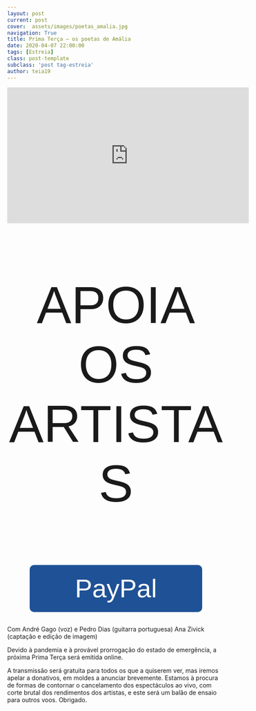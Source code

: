```yaml
---
layout: post
current: post
cover:  assets/images/poetas_amalia.jpg
navigation: True
title: Prima Terça — os poetas de Amália
date: 2020-04-07 22:00:00
tags: [Estreia]
class: post-template
subclass: 'post tag-estreia'
author: teia19
---
```


<div id="fb-root"></div>
<iframe width="560" height="315" src="https://www.youtube.com/embed/AS4HvcR_B0c" frameborder="0" allow="accelerometer; autoplay; encrypted-media; gyroscope; picture-in-picture" allowfullscreen></iframe>

<style>
    .button {
      margin: auto;  
      display: block;
      border-radius: 10px;
      background-color: #1F5196;
      border: none;
      color: #FFFFFF;
      text-align: center;
      font-size: 1.5vmax;
      padding: 20px;
      width: 10vmax;
      transition: all 0.5s;
      cursor: pointer;
    }
    
    .button span {
      cursor: pointer;
      display: inline-block;
      position: relative;
      transition: 0.5s;
    }
    
    .button span:after {
      content: '\00bb';
      position: absolute;
      opacity: 0;
      top: 0;
      right: -20px;
      transition: 0.5s;
    }
    
    .button:hover span {
      padding-right: 25px;
    }
    
    .button:hover span:after {
      opacity: 1;
      right: 0;
       display: inline-block;
    }

    .apoia {
        font-family: "Avant Garde", Avantgarde, "Century Gothic", CenturyGothic, "AppleGothic", sans-serif;
        font-size: 3vmax;
        text-align: center;
        text-transform: uppercase;
        text-rendering: optimizeLegibility;
    }

</style>



<div>
    <p class = "apoia">Apoia os artistas</p> 
    <button class="button"><span>PayPal </span></button> 
</div>


<br>

Com André Gago (voz) e Pedro Dias (guitarra portuguesa)
Ana Zivick (captação e edição de imagem)

Devido à pandemia e à provável prorrogação do estado de emergência, a próxima Prima Terça será emitida online.

A transmissão será gratuita para todos os que a quiserem ver, mas iremos apelar a donativos, em moldes a anunciar brevemente. Estamos à procura de formas de contornar o cancelamento dos espectáculos ao vivo, com corte brutal dos rendimentos dos artistas, e este será um balão de ensaio para outros voos. Obrigado.
